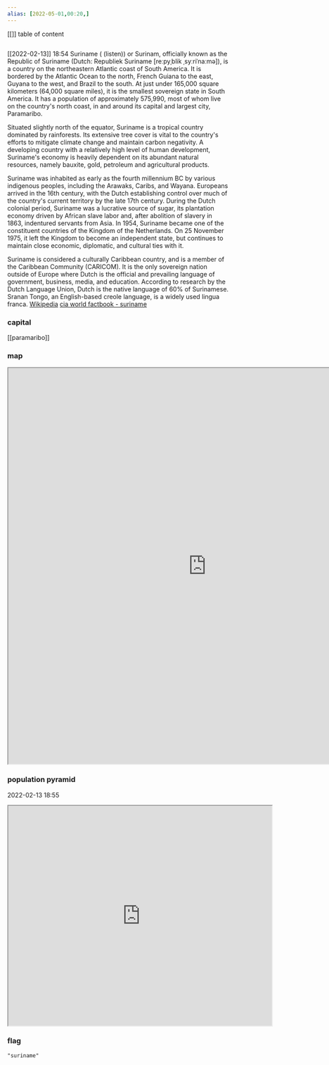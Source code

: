 ```yaml
---
alias: [2022-05-01,00:20,]
---
```

[[]]
table of content
```toc
```
[[2022-02-13]] 18:54
Suriname ( (listen)) or Surinam, officially known as the Republic of Suriname (Dutch: Republiek Suriname [reːpyˌblik ˌsyːriˈnaːmə]), is a country on the northeastern Atlantic coast of South America. It is bordered by the Atlantic Ocean to the north, French Guiana to the east, Guyana to the west, and Brazil to the south. At just under 165,000 square kilometers (64,000 square miles), it is the smallest sovereign state in South America. It has a population of approximately 575,990, most of whom live on the country's north coast, in and around its capital and largest city, Paramaribo.

Situated slightly north of the equator, Suriname is a tropical country dominated by rainforests. Its extensive tree cover is vital to the country's efforts to mitigate climate change and maintain carbon negativity. A developing country with a relatively high level of human development, Suriname's economy is heavily dependent on its abundant natural resources, namely bauxite, gold, petroleum and agricultural products.

Suriname was inhabited as early as the fourth millennium BC by various indigenous peoples, including the Arawaks, Caribs, and Wayana. Europeans arrived in the 16th century, with the Dutch establishing control over much of the country's current territory by the late 17th century. During the Dutch colonial period, Suriname was a lucrative source of sugar, its plantation economy driven by African slave labor and, after abolition of slavery in 1863, indentured servants from Asia. In 1954, Suriname became one of the constituent countries of the Kingdom of the Netherlands. On 25 November 1975, it left the Kingdom to become an independent state, but continues to maintain close economic, diplomatic, and cultural ties with it.

Suriname is considered a culturally Caribbean country, and is a member of the Caribbean Community (CARICOM). It is the only sovereign nation outside of Europe where Dutch is the official and prevailing language of government, business, media, and education. According to research by the Dutch Language Union, Dutch is the native language of 60% of Surinamese. Sranan Tongo, an English-based creole language, is a widely used lingua franca.
[Wikipedia](https://en.wikipedia.org/wiki/Suriname)
[cia world factbook - suriname](https://www.cia.gov/the-world-factbook/countries/suriname)
### capital
[[paramaribo]]
### map
<iframe src="https://duckduckgo.com/?t=ffab&q=suriname&ia=web&iaxm=about" width="900" height="900" ></iframe>

### population pyramid

2022-02-13 18:55

<iframe src="https://www.populationpyramid.net/suriname/2019/" width="600" height="500" ></iframe>

### flag

```query
"suriname"
```